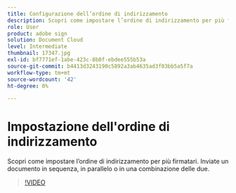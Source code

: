 ```yaml
---
title: Configurazione dell’ordine di indirizzamento
description: Scopri come impostare l’ordine di indirizzamento per più firmatari
role: User
product: adobe sign
solution: Document Cloud
level: Intermediate
thumbnail: 17347.jpg
exl-id: bf7771ef-1abe-423c-8b0f-ebdee555b53a
source-git-commit: b4413d3243190c5892a3ab4635ad3f03bb5a5f7a
workflow-type: tm+mt
source-wordcount: '42'
ht-degree: 0%

---
```


# Impostazione dell&#39;ordine di indirizzamento

Scopri come impostare l’ordine di indirizzamento per più firmatari. Inviate un documento in sequenza, in parallelo o in una combinazione delle due.

>[!VIDEO](https://video.tv.adobe.com/v/17347?hidetitle=true)
